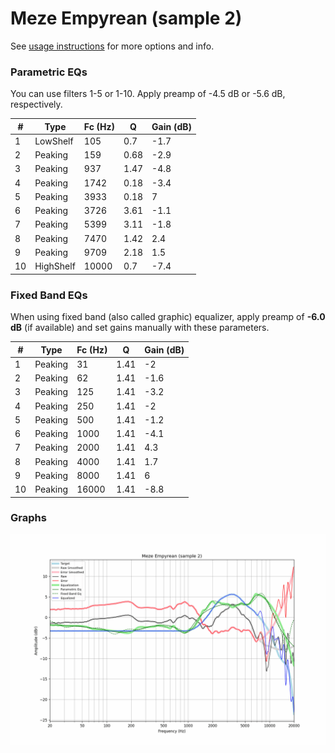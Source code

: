 # Meze Empyrean (sample 2)
See [usage instructions](https://github.com/jaakkopasanen/AutoEq#usage) for more options and info.

### Parametric EQs
You can use filters 1-5 or 1-10. Apply preamp of -4.5 dB or -5.6 dB, respectively.

|   # | Type      |   Fc (Hz) |    Q |   Gain (dB) |
|-----|-----------|-----------|------|-------------|
|   1 | LowShelf  |       105 | 0.7  |        -1.7 |
|   2 | Peaking   |       159 | 0.68 |        -2.9 |
|   3 | Peaking   |       937 | 1.47 |        -4.8 |
|   4 | Peaking   |      1742 | 0.18 |        -3.4 |
|   5 | Peaking   |      3933 | 0.18 |         7   |
|   6 | Peaking   |      3726 | 3.61 |        -1.1 |
|   7 | Peaking   |      5399 | 3.11 |        -1.8 |
|   8 | Peaking   |      7470 | 1.42 |         2.4 |
|   9 | Peaking   |      9709 | 2.18 |         1.5 |
|  10 | HighShelf |     10000 | 0.7  |        -7.4 |

### Fixed Band EQs
When using fixed band (also called graphic) equalizer, apply preamp of **-6.0 dB** (if available) and set gains manually with these parameters.

|   # | Type    |   Fc (Hz) |    Q |   Gain (dB) |
|-----|---------|-----------|------|-------------|
|   1 | Peaking |        31 | 1.41 |        -2   |
|   2 | Peaking |        62 | 1.41 |        -1.6 |
|   3 | Peaking |       125 | 1.41 |        -3.2 |
|   4 | Peaking |       250 | 1.41 |        -2   |
|   5 | Peaking |       500 | 1.41 |        -1.2 |
|   6 | Peaking |      1000 | 1.41 |        -4.1 |
|   7 | Peaking |      2000 | 1.41 |         4.3 |
|   8 | Peaking |      4000 | 1.41 |         1.7 |
|   9 | Peaking |      8000 | 1.41 |         6   |
|  10 | Peaking |     16000 | 1.41 |        -8.8 |

### Graphs
![](./Meze%20Empyrean%20(sample%202).png)
